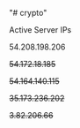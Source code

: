 "# crypto" 

Active Server IPs

54.208.198.206

~~54.172.18.185~~

~~54.164.140.115~~

~~35.173.236.202~~

~~3.82.206.66~~
